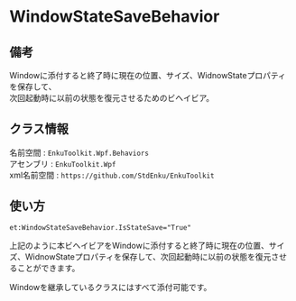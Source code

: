 # WindowStateSaveBehavior

## 備考

Windowに添付すると終了時に現在の位置、サイズ、WidnowStateプロパティを保存して、<br/>次回起動時に以前の状態を復元させるためのビヘイビア。



## クラス情報

名前空間 : `EnkuToolkit.Wpf.Behaviors`<br/>アセンブリ : `EnkuToolkit.Wpf`<br/>xml名前空間 : `https://github.com/StdEnku/EnkuToolkit`



## 使い方

```xaml
et:WindowStateSaveBehavior.IsStateSave="True"
```

上記のように本ビヘイビアをWindowに添付すると終了時に現在の位置、サイズ、WidnowStateプロパティを保存して、次回起動時に以前の状態を復元させることができます。

Windowを継承しているクラスにはすべて添付可能です。

